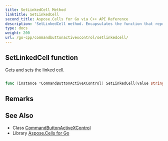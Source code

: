 ```yaml
---
title: SetLinkedCell Method 
linktitle: SetLinkedCell
second_title: Aspose.Cells for Go via C++ API Reference
description: 'SetLinkedCell method. Encapsulates the function that represents setlinkedcell in Go.'
type: docs
weight: 200
url: /go-cpp/commandbuttonactivexcontrol/setlinkedcell/
---
```


## SetLinkedCell function

Gets and sets the linked cell.

```go

func (instance *CommandButtonActiveXControl) SetLinkedCell(value string)  error

```

## Remarks


## See Also

* Class [CommandButtonActiveXControl](../)
* Library [Aspose.Cells for Go](../../)
